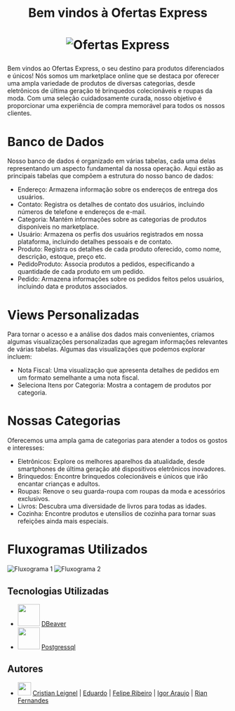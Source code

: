 # 
<h1 align="center"> Bem vindos à Ofertas Express </h1>
<h1 align="center">

![Ofertas Express](https://github.com/leignel/BancoDeDadosGrupo/assets/141193350/84f820c1-115d-476a-babb-574de604d578)

</h1>

  Bem vindos ao Ofertas Express, o seu destino para produtos diferenciados e únicos! Nós somos um marketplace online que se destaca por oferecer uma ampla variedade de produtos de diversas categorias, desde eletrônicos de última geração té brinquedos colecionáveis e roupas da moda. Com uma seleção cuidadosamente curada, nosso objetivo é proporcionar uma experiência de compra memorável para todos os nossos clientes.

  # Banco de Dados

  Nosso banco de dados é organizado em várias tabelas, cada uma delas representando um aspecto fundamental da nossa operação. Aqui estão as principais tabelas que compõem a estrutura do nosso banco de dados:
  - Endereço: Armazena informação sobre os endereços de entrega dos usuários.
  - Contato: Registra os detalhes de contato dos usuários, incluindo números de telefone e endereços de e-mail.
  - Categoria: Mantém informações sobre as categorias de produtos disponíveis no marketplace.
  - Usuário: Armazena os perfis dos usuários registrados em nossa plataforma, incluindo detalhes pessoais e de contato.
  - Produto: Registra os detalhes de cada produto oferecido, como nome, descrição, estoque, preço etc.
  - PedidoProduto: Associa produtos a pedidos, especificando a quantidade de cada produto em um pedido.
  - Pedido: Armazena informações sobre os pedidos feitos pelos usuários, incluindo data e produtos associados.

  # Views Personalizadas

  Para tornar o acesso e a análise dos dados mais convenientes, criamos algumas visualizações personalizadas que agregam informações relevantes de várias tabelas. Algumas das visualizações que podemos explorar incluem:
  - Nota Fiscal: Uma visualização que apresenta detalhes de pedidos em um formato semelhante a uma nota fiscal.
  - Seleciona Itens por Categoria: Mostra a contagem de produtos por categoria.

  # Nossas Categorias

  Oferecemos uma ampla gama de categorias para atender a todos os gostos e interesses:
  - Eletrônicos: Explore os melhores aparelhos da atualidade, desde smartphones de última geração até dispositivos eletrônicos inovadores.
  - Brinquedos: Encontre brinquedos colecionáveis e únicos que irão encantar crianças e adultos.
  - Roupas: Renove o seu guarda-roupa com roupas da moda e acessórios exclusivos.
  - Livros: Descubra uma diversidade de livros para todas as idades.
  - Cozinha: Encontre produtos e utensílios de cozinha para tornar suas refeições ainda mais especiais.

  # Fluxogramas Utilizados

  ![Fluxograma 1](https://github.com/leignel/BancoDeDadosGrupo/assets/141193350/1d6cb6b1-b25d-4b2e-be20-7b761045349d)
  ![Fluxograma 2](https://github.com/leignel/BancoDeDadosGrupo/assets/141193350/bf5bdad5-02ea-40a6-be30-7b9ef9abc277)


  ## Tecnologias Utilizadas 
- <img src="https://github.com/leignel/BancoDeDadosIndividual/assets/141193350/3bce26c4-e151-4a50-b1b6-3ba2bf3fc0c5" height="50" width="50" > [DBeaver](https://dbeaver.io/) 
- <img src="https://github.com/leignel/BancoDeDadosIndividual/assets/141193350/39040170-4fb3-4955-b438-58cde5253262" height="50" width="50" > [Postgressql](https://www.enterprisedb.com/downloads/postgres-postgresql-downloads) 

## Autores
- <img src="https://cdn.discordapp.com/attachments/1135262336819679372/1140675577733464254/github-logo-git-hub-icon-with-text-on-white-and-black-background-free-vector_2-removebg-preview.png" height="30" width="30" /> [Cristian Leignel](https://github.com/leignel)  |   [Eduardo](https://github.com/eduardocs90)  |  [Felipe Ribeiro](https://github.com/philippusv)  |  [Igor Araujo](https://github.com/philippusv)  |  [Rian Fernandes](https://github.com/Rian-Fernandes)  
